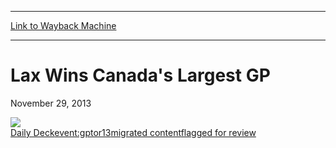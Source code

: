 
---
[Link to Wayback Machine](https://web.archive.org/web/20141207140105/http://magic.wizards.com/en/articles/archive/daily-deck/lax-wins-canadas-largest-gp-2013-11-29)

[_metadata_:description]:- "It's been a long time coming for Bostonian Ari Lax. The Gold-level pro has been seeking his first Grand Prix title for years, coming close in both Nashville back in 2010, and again in Providence earlier this year. Grand Prix Toronto marks his seventh Grand Prix Top 8, but more importantly, it also marks his first win."
[_metadata_:generator]:- "Drupal 7 (http://drupal.org)"
[_metadata_:node]:- "202401"
[_metadata_:publish_date]:- "2013-11-29"
[_metadata_:source]:- "div-main"
[_metadata_:title]:- "Lax Wins Canada's Largest GP"
[_metadata_:wayback_capture_timestamp]:- "2014-12-07 14:01:05"
[_metadata_:wayback_raw_url]:- "https://web.archive.org/web/20141207140105id_/http://magic.wizards.com/en/articles/archive/daily-deck/lax-wins-canadas-largest-gp-2013-11-29"
[_metadata_:wayback_url]:- "http://magic.wizards.com/en/articles/archive/daily-deck/lax-wins-canadas-largest-gp-2013-11-29"
---





Lax Wins Canada's Largest GP
============================


November 29, 2013
 











![](https://media.wizards.com/legacy//mtg/images/daily/events/gptor13/winner.jpg)  
[Daily Deck](/en/section/daily-deck)[event:gptor13](/en/tags/eventgptor13)[migrated content](/en/tags/migrated-content)[flagged for review](/en/tags/flagged-review)





 
 





  







